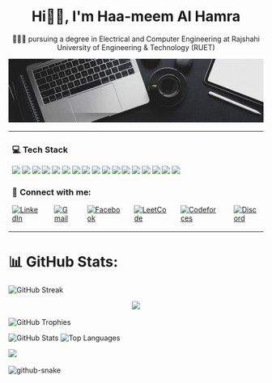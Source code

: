 <h1 align="center">
  Hi👋🏼, I'm Haa-meem Al Hamra
</h1>
<p align="center">
 👨🏼‍🎓 pursuing a degree in Electrical and Computer Engineering at Rajshahi University of Engineering & Technology (RUET)
</p>

<img src="https://github.com/haa-meem/haa-meem/blob/main/images/Haa-meemAlHamraBanner.gif" alt="Banner Image" style="max-width: 100%; height: auto;">
<table>
  <tr>
    <td valign="top">
<h3 align="left">💻 Tech Stack</h3>
<p align="left">
        <img src="https://img.shields.io/badge/c-%2300599C.svg?style=for-the-badge&logo=c&logoColor=white" />
        <img src="https://img.shields.io/badge/c++-%2300599C.svg?style=for-the-badge&logo=c%2B%2B&logoColor=white" />
        <img src="https://img.shields.io/badge/html5-%23E34F26.svg?style=for-the-badge&logo=html5&logoColor=white" />
        <img src="https://img.shields.io/badge/css3-%231572B6.svg?style=for-the-badge&logo=css3&logoColor=white" />
        <img src="https://img.shields.io/badge/bootstrap-%238511FA.svg?style=for-the-badge&logo=bootstrap&logoColor=white" />
        <img src="https://img.shields.io/badge/tailwindcss-%2338B2AC.svg?style=for-the-badge&logo=tailwind-css&logoColor=white" />
        <img src="https://img.shields.io/badge/daisyui-5A0EF8?style=for-the-badge&logo=daisyui&logoColor=white" />
        <img src="https://img.shields.io/badge/javascript-%23323330.svg?style=for-the-badge&logo=javascript&logoColor=%23F7DF1E" />
        <img src="https://img.shields.io/badge/react-%2320232a.svg?style=for-the-badge&logo=react&logoColor=%2361DAFB" />
        <img src="https://img.shields.io/badge/vite-%23646CFF.svg?style=for-the-badge&logo=vite&logoColor=white" />
        <img src="https://img.shields.io/badge/node.js-6DA55F?style=for-the-badge&logo=node.js&logoColor=white" />
        <img src="https://img.shields.io/badge/express.js-%23404d59.svg?style=for-the-badge&logo=express&logoColor=%2361DAFB" />
        <img src="https://img.shields.io/badge/netlify-%23000000.svg?style=for-the-badge&logo=netlify&logoColor=#00C7B7" />
        <img src="https://img.shields.io/badge/Firebase-039BE5?style=for-the-badge&logo=Firebase&logoColor=white" />
        <img src="https://img.shields.io/badge/vercel-%23000000.svg?style=for-the-badge&logo=vercel&logoColor=white" />
        <img src="https://img.shields.io/badge/MongoDB-%234ea94b.svg?style=for-the-badge&logo=mongodb&logoColor=white" />
        <img src="https://img.shields.io/badge/JWT-black?style=for-the-badge&logo=JSON%20web%20tokens" />
  </p>
  <h3 align="left">📡 Connect with me:</h3>
  <p align="left" style="display: flex; gap: 12px;">
  <a href="https://www.linkedin.com/in/haa-meem13" target="_blank">
    <img src="https://raw.githubusercontent.com/rahuldkjain/github-profile-readme-generator/master/src/images/icons/Social/linked-in-alt.svg" alt="LinkedIn" width="32" height="32" />
  </a>&nbsp;
  <a href="mailto:haameemalhamra@gmail.com" target="_blank">
    <img src="https://img.icons8.com/color/48/gmail-new.png" alt="Gmail" width="32" height="32" />
  </a>&nbsp;
  <a href="https://www.facebook.com/AlHamraHaa.meem" target="_blank">
    <img src="https://raw.githubusercontent.com/rahuldkjain/github-profile-readme-generator/master/src/images/icons/Social/facebook.svg" alt="Facebook" width="32" height="32" />
  </a>&nbsp;
  <a href="https://leetcode.com/u/haameemalhamra/" target="_blank">
    <img src="https://raw.githubusercontent.com/rahuldkjain/github-profile-readme-generator/master/src/images/icons/Social/leet-code.svg" alt="LeetCode" width="32" height="32" />
  </a>&nbsp;
  <a href="https://codeforces.com/profile/Haa-meem" target="_blank">
    <img src="https://raw.githubusercontent.com/rahuldkjain/github-profile-readme-generator/master/src/images/icons/Social/codeforces.svg" alt="Codeforces" width="32" height="32" />
  </a>&nbsp;
  <a href="https://discord.com/users/haa-meem#5067" target="_blank">
    <img src="https://img.icons8.com/color/48/discord-logo.png" alt="Discord" width="32" height="32" />
  </a>
  </p>
   </td>
   <td width="300px" align="left">
      <img src="https://raw.githubusercontent.com/hasibul-hasan-shuvo/hasibul-hasan-shuvo/main/images/coding-boy.gif" alt="haa-meem" width="100%" />
  </td>
  </tr>
</table>

# 📊 GitHub Stats:
![GitHub Streak](https://github-readme-streak-stats.herokuapp.com/?user=haa-meem&theme=dark&hide_border=false)
<div align="center">
  <a href="https://github.com/haa-meem">
    <img src="https://github-readme-activity-graph.vercel.app/graph?username=haa-meem&bg_color=00000000&color=1E90FF&line=87CEEB&point=00BFFF&area_color=87CEFA&area=true" />
  </a>
</div>

![GitHub Trophies](https://github-profile-trophy.vercel.app/?username=haa-meem&theme=darkhub&no-frame=true&margin-w=15)

![GitHub Stats](https://github-readme-stats.vercel.app/api?username=haa-meem&show_icons=true&theme=radical)
![Top Languages](https://github-readme-stats.vercel.app/api/top-langs/?username=haa-meem&layout=compact&theme=radical)

![](https://komarev.com/ghpvc/?username=haa-meem&style=flat-square)

<picture>
  <source media="(prefers-color-scheme: dark)" srcset="https://raw.githubusercontent.com/tobiasmeyhoefer/tobiasmeyhoefer/output/github-snake-dark.svg" />
  <source media="(prefers-color-scheme: light)" srcset="https://raw.githubusercontent.com/tobiasmeyhoefer/tobiasmeyhoefer/output/github-snake.svg" />
  <img alt="github-snake" src="https://raw.githubusercontent.com/tobiasmeyhoefer/tobiasmeyhoefer/output/github-snake.svg" />
</picture>
